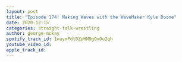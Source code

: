 ```yaml
---
layout: post
title: "Episode 174! Making Waves with the WaveMaker Kyle Boone"
date: 2020-12-15
categories: straight-talk-wrestling
author: george-mckay
spotify_track_id: 1nuymPdtDZpHN9gOxOuIqh
youtube_video_id: 
apple_track_id: 
---
```


